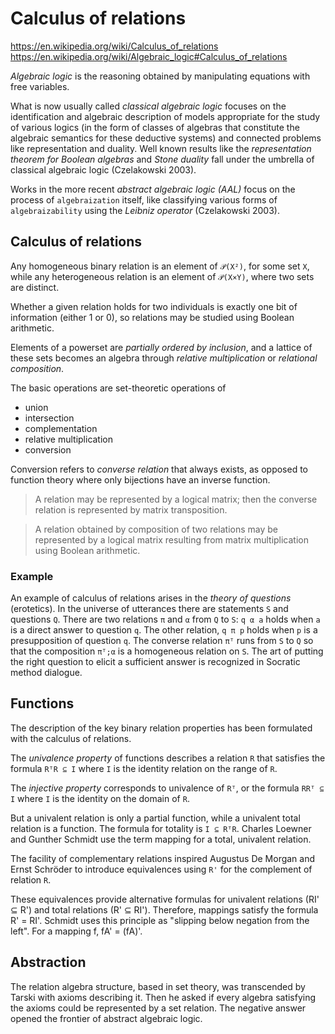 # Calculus of relations

https://en.wikipedia.org/wiki/Calculus_of_relations
https://en.wikipedia.org/wiki/Algebraic_logic#Calculus_of_relations

*Algebraic logic* is the reasoning obtained by manipulating equations with free variables.

What is now usually called *classical algebraic logic* focuses on the identification and algebraic description of models appropriate for the study of various logics (in the form of classes of algebras that constitute the algebraic semantics for these deductive systems) and connected problems like representation and duality. Well known results like the *representation theorem for Boolean algebras* and *Stone duality* fall under the umbrella of classical algebraic logic (Czelakowski 2003).

Works in the more recent *abstract algebraic logic (AAL)* focus on the process of `algebraization` itself, like classifying various forms of `algebraizability` using the *Leibniz operator* (Czelakowski 2003).

## Calculus of relations

Any homogeneous binary relation is an element of `𝒫(X²)`, for some set `X`, while any heterogeneous relation is an element of `𝒫(X×Y)`, where two sets are distinct.

Whether a given relation holds for two individuals is exactly one bit of information (either 1 or 0), so relations may be studied using Boolean arithmetic.

Elements of a powerset are *partially ordered by inclusion*, and a lattice of these sets becomes an algebra through *relative multiplication* or *relational composition*.

The basic operations are set-theoretic operations of
- union
- intersection
- complementation
- relative multiplication
- conversion

Conversion refers to *converse relation* that always exists, as opposed to function theory where only bijections have an inverse function.

>A relation may be represented by a logical matrix; then the converse relation is represented by matrix transposition.

>A relation obtained by composition of two relations may be represented by a logical matrix resulting from matrix multiplication using Boolean arithmetic.

### Example

An example of calculus of relations arises in the *theory of questions* (erotetics). In the universe of utterances there are statements `S` and questions `Q`. There are two relations `π` and `α` from `Q` to `S`: `q α a` holds when `a` is a direct answer to question `q`. The other relation, `q π p` holds when `p` is a presupposition of question `q`. The converse relation `πᵀ` runs from `S` to `Q` so that the composition `πᵀ;α` is a homogeneous relation on `S`. The art of putting the right question to elicit a sufficient answer is recognized in Socratic method dialogue.

## Functions

The description of the key binary relation properties has been formulated with the calculus of relations.

The *univalence property* of functions describes a relation `R` that satisfies the formula `RᵀR ⊆ I` where `I` is the identity relation on the range of `R`.

The *injective property* corresponds to univalence of `Rᵀ`, or the formula `RRᵀ ⊆ I` where `I` is the identity on the domain of `R`.

But a univalent relation is only a partial function, while a univalent total relation is a function. The formula for totality is `I ⊆ RᵀR`. Charles Loewner and Gunther Schmidt use the term mapping for a total, univalent relation.

The facility of complementary relations inspired Augustus De Morgan and Ernst Schröder to introduce equivalences using `R'` for the complement of relation `R`.

These equivalences provide alternative formulas for univalent relations (RI' ⊆ R') and total relations (R' ⊆ RI'). Therefore, mappings satisfy the formula R' = RI'. Schmidt uses this principle as "slipping below negation from the left". For a mapping f, fA' = (fA)'.

## Abstraction

The relation algebra structure, based in set theory, was transcended by Tarski with axioms describing it. Then he asked if every algebra satisfying the axioms could be represented by a set relation. The negative answer opened the frontier of abstract algebraic logic.
